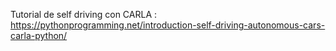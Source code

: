 Tutorial de self driving con CARLA : https://pythonprogramming.net/introduction-self-driving-autonomous-cars-carla-python/
